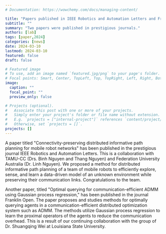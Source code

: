 ```yaml
---
# Documentation: https://wowchemy.com/docs/managing-content/

title: "Papers published in IEEE Robotics and Automation Letters and Franklin Open"
subtitle: ""
summary: "Two papers were published in prestigious journals."
authors: [lab]
tags: [paper,2024]
categories: [news]
date: 2024-03-10
lastmod: 2024-03-10
featured: false
draft: false

# Featured image
# To use, add an image named `featured.jpg/png` to your page's folder.
# Focal points: Smart, Center, TopLeft, Top, TopRight, Left, Right, BottomLeft, Bottom, BottomRight.
image:
  caption: ""
  focal_point: ""
  preview_only: false

# Projects (optional).
#   Associate this post with one or more of your projects.
#   Simply enter your project's folder or file name without extension.
#   E.g. `projects = ["internal-project"]` references `content/project/deep-learning/index.md`.
#   Otherwise, set `projects = []`.
projects: []
---
```


A paper titled "Connectivity-preserving distributed informative path planning for mobile robot networks" has been published in the prestigious journal IEEE Robotics and Automation Letters.  This is a collaboration with TAMU-CC (Drs. Binh Nguyen and Thang Nguyen) and Federation University Australia (Dr. Linh Nguyen).  We proposed a method for distributed informative path planning of a team of mobile robots to efficiently explore, sense, and learn a data-driven model of an unknown environment while preserving their communication links.  Congratulations to the team.

Another paper, titled "Optimal querying for communication-efficient ADMM using Gaussian process regression," has been published in the journal Franklin Open.  The paper proposes and studies methods for optimally querying agents in a communication-efficient distributed optimization system such as ADMM.  The methods utilize Gaussian process regression to learn the proximal operators of the agents to reduce the communication overhead.  This is a result of our continuing collaboration with the group of Dr. Shuangqing Wei at Louisiana State University.
